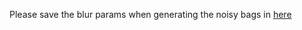 Please save the blur params when generating the noisy bags in [here](../preprocessing/config/bag_process.yaml#L72)